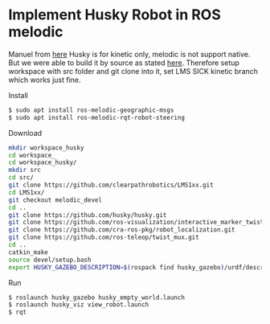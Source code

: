# Implement Husky Robot in ROS melodic

Manuel from [here](http://wiki.ros.org/Robots/Husky)
Husky is for kinetic only, melodic is not support native. But we were able to build it by source as stated [here](https://answers.ros.org/question/292964/how-can-we-install-husky-simulator-in-melodic-ditro/).
Therefore setup workspace with src folder and git clone into it, set LMS SICK kinetic branch which works just fine.

Install

```bash
$ sudo apt install ros-melodic-geographic-msgs
$ sudo apt install ros-melodic-rqt-robot-steering  
```
Download
```bash
mkdir workspace_husky
cd workspace_
cd workspace_husky/
mkdir src
cd src/
git clone https://github.com/clearpathrobotics/LMS1xx.git
cd LMS1xx/
git checkout melodic_devel
cd ..
git clone https://github.com/husky/husky.git
git clone https://github.com/ros-visualization/interactive_marker_twist_server.git
git clone https://github.com/cra-ros-pkg/robot_localization.git
git clone https://github.com/ros-teleop/twist_mux.git           
cd ..
catkin_make
source devel/setup.bash
export HUSKY_GAZEBO_DESCRIPTION=$(rospack find husky_gazebo)/urdf/description.gazebo.xacro
```
Run
```bash
$ roslaunch husky_gazebo husky_empty_world.launch
$ roslaunch husky_viz view_robot.launch
$ rqt
```
